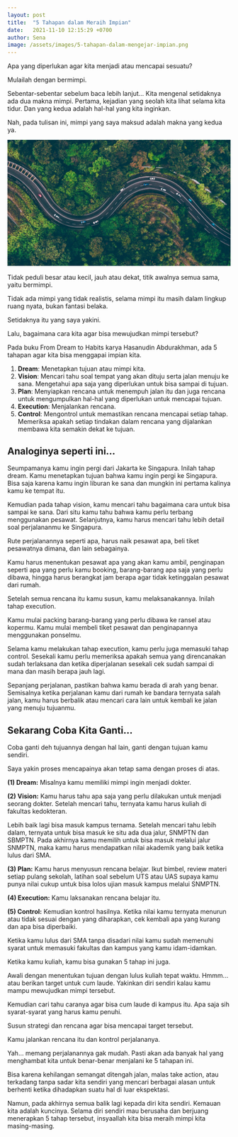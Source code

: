 ```yaml
---
layout: post
title:  "5 Tahapan dalam Meraih Impian"
date:   2021-11-10 12:15:29 +0700
author: Sena
image: /assets/images/5-tahapan-dalam-mengejar-impian.png
---
```

Apa yang diperlukan agar kita menjadi atau mencapai sesuatu? 

Mulailah dengan bermimpi.

Sebentar-sebentar sebelum baca lebih lanjut... Kita mengenal setidaknya ada dua makna mimpi. Pertama, kejadian yang seolah kita lihat selama kita tidur. Dan yang kedua adalah hal-hal yang kita inginkan.

Nah, pada tulisan ini, mimpi yang saya maksud adalah makna yang kedua ya.

<img src="/assets/images/5-tahapan-dalam-mengejar-impian.png" alt="5 Tahapan dalam Mengejar Impian"/>

Tidak peduli besar atau kecil, jauh atau dekat, titik awalnya semua sama, yaitu bermimpi.

Tidak ada mimpi yang tidak realistis, selama mimpi itu masih dalam lingkup ruang nyata, bukan fantasi belaka.

Setidaknya itu yang saya yakini.

Lalu, bagaimana cara kita agar bisa mewujudkan mimpi tersebut?

Pada buku From Dream to Habits karya Hasanudin Abdurakhman, ada 5 tahapan agar kita bisa menggapai impian kita.

1. <b>Dream</b>: Menetapkan tujuan atau mimpi kita.
2. <b>Vision</b>: Mencari tahu soal tempat yang akan dituju serta jalan menuju ke sana. Mengetahui apa saja yang diperlukan untuk bisa sampai di tujuan.
3. <b>Plan</b>: Menyiapkan rencana untuk menempuh jalan itu dan juga rencana untuk mengumpulkan hal-hal yang diperlukan untuk mencapai tujuan.
4. <b>Execution</b>: Menjalankan rencana.
5. <b>Control</b>: Mengontrol untuk memastikan rencana mencapai setiap tahap. Memeriksa apakah setiap tindakan dalam rencana yang dijalankan membawa kita semakin dekat ke tujuan.

<h2>Analoginya seperti ini...</h2>

Seumpamanya kamu ingin pergi dari Jakarta ke Singapura. Inilah tahap dream. Kamu menetapkan tujuan bahwa kamu ingin pergi ke Singapura. Bisa saja karena kamu ingin liburan ke sana dan mungkin ini pertama kalinya kamu ke tempat itu.

Kemudian pada tahap vision, kamu mencari tahu bagaimana cara untuk bisa sampai ke sana. Dari situ kamu tahu bahwa kamu perlu terbang menggunakan pesawat. Selanjutnya, kamu harus mencari tahu lebih detail soal perjalananmu ke Singapura.

Rute perjalanannya seperti apa, harus naik pesawat apa, beli tiket pesawatnya dimana, dan lain sebagainya.

Kamu harus menentukan pesawat apa yang akan kamu ambil, penginapan seperti apa yang perlu kamu booking, barang-barang apa saja yang perlu dibawa, hingga harus berangkat jam berapa agar tidak ketinggalan pesawat dari rumah.

Setelah semua rencana itu kamu susun, kamu melaksanakannya. Inilah tahap execution. 

Kamu mulai packing barang-barang yang perlu dibawa ke ransel atau kopermu. Kamu mulai membeli tiket pesawat dan penginapannya menggunakan ponselmu. 

Selama kamu melakukan tahap execution, kamu perlu juga memasuki tahap control. Sesekali kamu perlu memeriksa apakah semua yang direncanakan sudah terlaksana dan ketika diperjalanan sesekali cek sudah sampai di mana dan masih berapa jauh lagi. 

Sepanjang perjalanan, pastikan bahwa kamu berada di arah yang benar. Semisalnya ketika perjalanan kamu dari rumah ke bandara ternyata salah jalan, kamu harus berbalik atau mencari cara lain untuk kembali ke jalan yang menuju tujuanmu.

<h2>Sekarang Coba Kita Ganti...</h2>

Coba ganti deh tujuannya dengan hal lain, ganti dengan tujuan kamu sendiri.

Saya yakin proses mencapainya akan tetap sama dengan proses di atas.

<b>(1) Dream:</b> Misalnya kamu memiliki mimpi ingin menjadi dokter. 

<b>(2) Vision:</b> Kamu harus tahu apa saja yang perlu dilakukan untuk menjadi seorang dokter. Setelah mencari tahu, ternyata kamu harus kuliah di fakultas kedokteran. 

Lebih baik lagi bisa masuk kampus ternama. Setelah mencari tahu lebih dalam, ternyata untuk bisa masuk ke situ ada dua jalur, SNMPTN dan SBMPTN. Pada akhirnya kamu memilih untuk bisa masuk melalui jalur SNMPTN, maka kamu harus mendapatkan nilai akademik yang baik ketika lulus dari SMA.

<b>(3) Plan:</b> Kamu harus menyusun rencana belajar. Ikut bimbel, review materi setiap pulang sekolah, latihan soal sebelum UTS atau UAS supaya kamu punya nilai cukup untuk bisa lolos ujian masuk kampus melalui SNMPTN.

<b>(4) Execution:</b> Kamu laksanakan rencana belajar itu. 

<b>(5) Control:</b> Kemudian kontrol hasilnya. Ketika nilai kamu ternyata menurun atau tidak sesuai dengan yang diharapkan, cek kembali apa yang kurang dan apa bisa diperbaiki.

Ketika kamu lulus dari SMA tanpa disadari nilai kamu sudah memenuhi syarat untuk memasuki fakultas dan kampus yang kamu idam-idamkan.

Ketika kamu kuliah, kamu bisa gunakan 5 tahap ini juga. 

Awali dengan menentukan tujuan dengan lulus kuliah tepat waktu. Hmmm... atau berikan target untuk cum laude. Yakinkan diri sendiri kalau kamu mampu mewujudkan mimpi tersebut. 

Kemudian cari tahu caranya agar bisa cum laude di kampus itu. Apa saja sih syarat-syarat yang harus kamu penuhi. 

Susun strategi dan rencana agar bisa mencapai target tersebut. 

Kamu jalankan rencana itu dan kontrol perjalananya.

Yah... memang perjalanannya gak mudah. Pasti akan ada banyak hal yang menghambat kita untuk benar-benar menjalani ke 5 tahapan ini. 

Bisa karena kehilangan semangat ditengah jalan, malas take action, atau terkadang tanpa sadar kita sendiri yang mencari berbagai alasan untuk berhenti ketika dihadapkan suatu hal di luar ekspektasi.

Namun, pada akhirnya semua balik lagi kepada diri kita sendiri. Kemauan kita adalah kuncinya. Selama diri sendiri mau berusaha dan berjuang menerapkan 5 tahap tersebut, insyaallah kita bisa meraih mimpi kita masing-masing.



